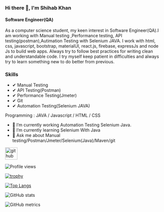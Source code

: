 ### Hi there 👋, I'm Shihab Khan
#### Software Engineer(QA)
<!-- ![Software Engineer(QA)](https://scontent.fdac24-1.fna.fbcdn.net/v/t1.6435-9/78851512_443968586275048_6159353229860667392_n.jpg?_nc_cat=110&ccb=1-7&_nc_sid=09cbfe&_nc_eui2=AeER6bxyDy5PHX8CiDKP5ZXyHbg5_07NlRgduDn_Ts2VGMWZXSRj-HSdXAXc5w9adCK4QAxX2yqJIv0VRlNaD8NL&_nc_ohc=_aKuWE3aYD0AX9Uq3by&_nc_ht=scontent.fdac24-1.fna&oh=00_AfC-6rzI3q6ER4KPyoUzCS2ypEXMGqpuw470lt2vcbTEaA&oe=64864E74) -->

As a computer science student, my keen interest in Software Engineer(QA).I am working with Manual testing ,Performance testing, API testing(postman),Autimation Testing with Selenium JAVA.
I work with html, css, javascript, bootstrap, materialUI, react.js, firebase, expressJs and node Js to build web apps. Always try to follow best practices for writing clean and understandable code.
I try myself keep patient in difficulties and always try to learn something new to do better from previous.

### Skills
- ✔ Manual Testing 
- ✔ API Testing(Postman) 
- ✔ Performance Testing(Jmeter) 
- ✔ Git
- ✔ Automation Testing(Selenium JAVA)

Programming : JAVA / Javascript / HTML / CSS

- 🔭 I’m currently working Automation Testing Selenium Java. 
- 🌱 I’m currently learning Selenium With Java 
- 💬 Ask me about Manual testing/Postman/Jmeter/Selenium(Java)/Maven/git 


[<img src='https://cdn.jsdelivr.net/npm/simple-icons@3.0.1/icons/github.svg' alt='github' height='40'>](https://github.com/shihab0005) 

![Profile views](https://gpvc.arturio.dev/shihab0005) 

[![trophy](https://github-profile-trophy.vercel.app/?username=shihab0005)](https://github.com/ryo-ma/github-profile-trophy)

[![Top Langs](https://github-readme-stats.vercel.app/api/top-langs/?username=shihab0005)](https://github.com/anuraghazra/github-readme-stats)

![GitHub stats](https://github-readme-stats.vercel.app/api?username=shihab0005&show_icons=true)  

![GitHub metrics](https://metrics.lecoq.io/shihab0005)  

 



